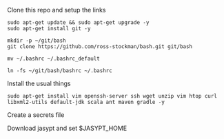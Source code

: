 Clone this repo and setup the links

```
sudo apt-get update && sudo apt-get upgrade -y
sudo apt-get install git -y

mkdir -p ~/git/bash
git clone https://github.com/ross-stockman/bash.git git/bash

mv ~/.bashrc ~/.bashrc_default

ln -fs ~/git/bash/bashrc ~/.bashrc
```
Install the usual things

```
sudo apt-get install vim openssh-server ssh wget unzip vim htop curl libxml2-utils default-jdk scala ant maven gradle -y
```
Create a secrets file

Download jasypt and set $JASYPT_HOME
